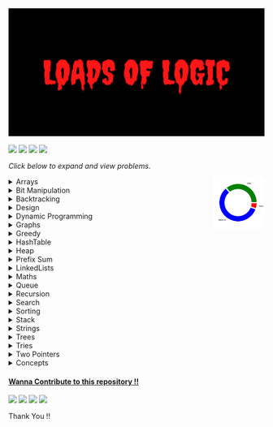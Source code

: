 <img src= ".dev/LoadsOfLogic.png" height= 30%  width = 140%>

<a href ="https://github.com/Jiganesh/High-On-DSA/blob/main/.dev/allProblemsSolved.md"><img src="https://img.shields.io/badge/Total Problems Solved- 659 -brightgreen?"></a> <img src="https://img.shields.io/badge/Licensed- MIT -blue?"> <img src="https://img.shields.io/badge/Problems Solved Today-0-orange?"> <img src = "https://img.shields.io/github/repo-size/Jiganesh/High-On-DSA.svg?label=Repository%20size&style=flat-square">




*Click below to expand  and view problems.*

<img style="  " src =".dev/donutDifficulty.png" alt="difficulty chart" height = "100rem" align =right>

<details>


<summary>Arrays</summary>

- https://leetcode.com/problems/3sum/ ```Medium```
- https://leetcode.com/problems/add-to-array-form-of-integer/ ```Easy```
- https://leetcode.com/problems/all-divisions-with-the-highest-score-of-a-binary-array/ ```Medium```
- https://leetcode.com/problems/build-array-from-permutation/ ```Easy```
- https://leetcode.com/problems/cells-with-odd-values-in-a-matrix/ ```Easy```
- https://leetcode.com/problems/check-if-every-row-and-column-contains-all-numbers/ ```Easy```
- https://leetcode.com/problems/check-if-the-sentence-is-pangram/ ```Easy```
- https://leetcode.com/problems/combination-sum/ ```Medium```
- https://leetcode.com/problems/concatenation-of-array/ ```Easy```
- https://leetcode.com/problems/contiguous-array/ ```Medium```
- https://leetcode.com/problems/count-elements-with-strictly-smaller-and-greater-elements/ ```Easy```
- https://leetcode.com/problems/count-items-matching-a-rule/ ```Easy```
- https://leetcode.com/problems/create-target-array-in-the-given-order/ ```Easy```
- https://leetcode.com/problems/determine-whether-matrix-can-be-obtained-by-rotation/ ```Easy```
- https://leetcode.com/problems/find-all-lonely-numbers-in-the-array/  ```Medium```
- https://leetcode.com/problems/find-first-and-last-position-of-element-in-sorted-array/ ```Medium```
- https://leetcode.com/problems/find-first-palindromic-string-in-the-array/ ```Easy```
- https://leetcode.com/problems/find-n-unique-integers-sum-up-to-zero/ ```Easy```
- https://leetcode.com/problems/find-numbers-with-even-number-of-digits/ ```Easy```
- https://leetcode.com/problems/find-the-highest-altitude/ ```Easy```
- https://leetcode.com/problems/flipping-an-image/ ```Easy```
- https://leetcode.com/problems/house-robber/ ```Medium```
- https://leetcode.com/problems/how-many-numbers-are-smaller-than-the-current-number/ ```Easy```
- https://leetcode.com/problems/intersection-of-two-arrays-ii/ ```Easy```
- https://leetcode.com/problems/jump-game/ ```Medium```
- https://leetcode.com/problems/keep-multiplying-found-values-by-two/ ```Easy```
- https://leetcode.com/problems/kids-with-the-greatest-number-of-candies/ ```Easy```
- https://leetcode.com/problems/kids-with-the-greatest-number-of-candies/ ```Easy```
- https://leetcode.com/problems/lucky-numbers-in-a-matrix/ ```Easy```
- https://leetcode.com/problems/majority-element/ ```Easy```
- https://leetcode.com/problems/matrix-diagonal-sum/ ```Easy```
- https://leetcode.com/problems/matrix-diagonal-sum/ ```Easy```
- https://leetcode.com/problems/maximize-distance-to-closest-person/ ```Medium```
- https://leetcode.com/problems/maximum-population-year/ ```Easy```
- https://leetcode.com/problems/maximum-subarray/ ```Easy```
- https://leetcode.com/problems/median-of-two-sorted-arrays/ ```Hard```
- https://leetcode.com/problems/merge-sorted-array/ ```Easy```
- https://leetcode.com/problems/minimum-swaps-to-group-all-1s-together-ii/ ```Medium```
- https://leetcode.com/problems/number-of-good-pairs/ ```Easy```
- https://leetcode.com/problems/number-of-smooth-descent-periods-of-a-stock/ ```Medium```
- https://leetcode.com/problems/partition-array-according-to-given-pivot/ ```Medium```
- https://leetcode.com/problems/pascals-triangle/ ```Easy```
- https://leetcode.com/problems/permutations-ii/ ```Medium``` ```Recursion```
- https://leetcode.com/problems/plus-one/ ```Easy```
- https://leetcode.com/problems/product-of-array-except-self/ ```Medium```
- https://leetcode.com/problems/rearrange-array-elements-by-sign/ ```Medium```
- https://leetcode.com/problems/remove-duplicates-from-sorted-array/ ```Easy```
- https://leetcode.com/problems/reshape-the-matrix/ ```Easy```
- https://leetcode.com/problems/richest-customer-wealth/ ```Easy```
- https://leetcode.com/problems/rotate-array/ ```Medium```
- https://leetcode.com/problems/running-sum-of-1d-array/ ```Easy```
- https://leetcode.com/problems/set-matrix-zeroes/ ```Medium```
- https://leetcode.com/problems/shuffle-the-array/ ```Easy```
- https://leetcode.com/problems/sort-colors/ ```Medium```
- https://leetcode.com/problems/spiral-matrix-ii/ ```Medium```
- https://leetcode.com/problems/largest-positive-integer-that-exists-with-its-negative/ ```Medium```
- https://leetcode.com/problems/valid-mountain-array/ ```Easy```
- https://leetcode.com/problems/find-all-k-distant-indices-in-an-array/ ```Easy``` ```Recommended```
- https://leetcode.com/problems/get-the-maximum-score/ ```Hard```
- https://leetcode.com/problems/count-number-of-pairs-with-absolute-difference-k/ ```Easy```
- https://leetcode.com/problems/next-permutation/ ```Medium```
- https://leetcode.com/problems/3sum-with-multiplicity/ ```Medium```
- https://leetcode.com/problems/baseball-game/   ```Easy```
- https://leetcode.com/problems/shift-2d-grid/ ```Easy```
- https://leetcode.com/problems/game-of-life/ ```Medium```
- https://leetcode.com/problems/move-zeroes/ ```Easy```
- https://leetcode.com/problems/find-the-k-beauty-of-a-number/ ```Easy```
- https://leetcode.com/problems/squares-of-a-sorted-array/ ```Easy```
- https://leetcode.com/problems/pascals-triangle-ii/ ```Easy```
- https://leetcode.com/problems/partition-array-such-that-maximum-difference-is-k/ ```Medium```
- https://leetcode.com/problems/calculate-amount-paid-in-taxes/ ```Easy```
- https://leetcode.com/problems/check-if-matrix-is-x-matrix/ ```Easy```
- https://leetcode.com/problems/convert-1d-array-into-2d-array/ ```Easy```
- https://leetcode.com/problems/rotate-image/ ```Medium```
- https://leetcode.com/problems/island-perimeter/ ```Easy```
- https://leetcode.com/problems/diagonal-traverse/ ```Medium```
- https://leetcode.com/problems/diagonal-traverse/ ```Medium```
- https://leetcode.com/problems/alphabet-board-path/ ```Medium```
- https://leetcode.com/problems/the-employee-that-worked-on-the-longest-task/ ```Easy```
- https://leetcode.com/problems/largest-positive-integer-that-exists-with-its-negative/ ```Easy```
- https://leetcode.com/problems/check-if-two-string-arrays-are-equivalent/ ```Easy```
- https://leetcode.com/problems/print-words-vertically/ ```Medium```
- https://leetcode.com/problems/max-consecutive-ones/ ```Easy```
- https://leetcode.com/problems/shortest-distance-to-target-string-in-a-circular-array/ ```Easy```
- https://leetcode.com/problems/delete-columns-to-make-sorted/description/ ```Easy```
- https://leetcode.com/problems/decompress-run-length-encoded-list/ ```Easy```
- https://leetcode.com/problems/shuffle-an-array/ ```Medium```

</details>


<details>
<summary>Bit Manipulation</summary>

- https://leetcode.com/problems/binary-number-with-alternating-bits/ ```Easy```
- https://leetcode.com/problems/number-of-steps-to-reduce-a-number-to-zero/ ```Easy```
- https://leetcode.com/problems/single-number/ ```Easy```
- https://leetcode.com/problems/check-if-a-string-contains-all-binary-codes-of-size-k/ ```Medium```
- https://leetcode.com/problems/maximum-product-of-word-lengths/ ```Medium```
- https://leetcode.com/problems/divide-two-integers/ ```Medium```
- https://leetcode.com/problems/longest-nice-subarray/ ```Medium```
- https://leetcode.com/problems/longest-subarray-with-maximum-bitwise-and/ ```Medium```
- https://leetcode.com/problems/decode-xored-array/description/ ```Easy``
- https://leetcode.com/problems/number-of-steps-to-reduce-a-number-to-zero/ ```Easy```
- https://leetcode.com/problems/xor-operation-in-an-array/description/ ```Easy```
- https://leetcode.com/problems/find-the-original-array-of-prefix-xor/ ```Medium```
- https://leetcode.com/problems/binary-number-with-alternating-bits/ ```Medium```
- https://leetcode.com/problems/gray-code/ ```Medium```
- https://leetcode.com/problems/single-number-ii/description/ ```Medium```
- https://leetcode.com/problems/find-xor-sum-of-all-pairs-bitwise-and/ ``Hard```

</details>


<details>
<summary>Backtracking</summary>

- https://leetcode.com/problems/generate-parentheses/ ```Medium```
- https://leetcode.com/problems/combination-sum/ ```Medium```
- https://leetcode.com/problems/combination-sum-ii/  ```Medium``` 
- https://leetcode.com/problems/n-queens/ ```Hard```
- https://leetcode.com/problems/n-queens-ii/  ```Hard```
- https://leetcode.com/problems/combinations/ ```Medium```
- https://leetcode.com/problems/matchsticks-to-square```Medium```
- https://leetcode.com/problems/maximum-rows-covered-by-columns/ ```Medium```
- https://leetcode.com/problems/sudoku-solver/ ```Hard```
- https://leetcode.com/problems/subsets-ii/ ```Medium```
- https://leetcode.com/problems/find-xor-beauty-of-array/ ```Medium```
- https://leetcode.com/problems/restore-ip-addresses/ ```Medium```
- https://leetcode.com/problems/the-number-of-beautiful-subsets/  ```Medium```



</details>

<details>
<summary>Design</summary>

- https://leetcode.com/problems/design-an-atm-machine/ ```Medium```
- https://leetcode.com/problems/min-stack/ ```Easy```
- https://leetcode.com/problems/design-hashset/ ```Easy```
- https://leetcode.com/problems/design-hashmap/  ```Easy```
- https://leetcode.com/problems/encode-and-decode-tinyurl/ ``` Medium```
- https://leetcode.com/problems/peeking-iterator/ ```Medium```
- https://leetcode.com/problems/implement-stack-using-queues/ ```Easy```
- https://leetcode.com/problems/fair-distribution-of-cookies/submissions/ ```Medium```
- https://leetcode.com/problems/display-table-of-food-orders-in-a-restaurant/ ```Medium```
- https://leetcode.com/problems/design-browser-history/ ```Medium```
- https://leetcode.com/problems/design-front-middle-back-queue/ ```Medium```
- https://leetcode.com/problems/find-consecutive-integers-from-a-data-stream/ ```Medium```



</details>


<details>
<summary>Dynamic Programming</summary>

- https://leetcode.com/problems/coin-change/ ```Medium```
- https://leetcode.com/problems/coin-change-2/ ```Medium```
- https://leetcode.com/problems/arithmetic-slices/ ```Medium```
- https://leetcode.com/problems/champagne-tower/ ```Medium```
- https://leetcode.com/problems/best-time-to-buy-and-sell-stock/  ```Easy```
- https://leetcode.com/problems/climbing-stairs/ ```Easy```
- https://leetcode.com/problems/n-th-tribonacci-number/ ```Easy```
- https://leetcode.com/problems/divisor-game/ ```Easy```
- https://leetcode.com/problems/min-cost-climbing-stairs/ ```Easy```
- https://leetcode.com/problems/longest-increasing-subsequence/ ```Medium```
- https://practice.geeksforgeeks.org/problems/max-sum-without-adjacents2430/1 ```Easy```
- https://leetcode.com/problems/delete-and-earn/ ```Medium```
- https://leetcode.com/problems/number-of-smooth-descent-periods-of-a-stock/ ```Medium```
- https://leetcode.com/problems/counting-bits/ ```Easy``` ```Bit Manipulation```
- https://leetcode.com/problems/integer-break/ ```Medium```
- https://leetcode.com/problems/minimum-cost-for-tickets/ ```Medium```
- https://leetcode.com/problems/decode-ways/ ```Medium```
- https://practice.geeksforgeeks.org/problems/subset-sum-problem-1611555638/1/ ```Medium``` ```Recommended```
- https://leetcode.com/problems/partition-equal-subset-sum/ ```Medium```
- https://practice.geeksforgeeks.org/problems/perfect-sum-problem5633/1# ```Medium``` ```Standard```
- https://leetcode.com/problems/target-sum/ ```Medium``` ```Recommended```
- https://www.codingninjas.com/codestudio/problems/rod-cutting-problem_800284 ```Medium```
- https://leetcode.com/problems/longest-common-subsequence/ ```Medium``` ```Standard```
- https://leetcode.com/problems/letter-combinations-of-a-phone-number/ ```Medium```
- https://leetcode.com/problems/delete-operation-for-two-strings/ ```Medium```
- https://leetcode.com/problems/minimum-ascii-delete-sum-for-two-strings/ ```Medium```
- https://leetcode.com/problems/n-th-tribonacci-number/te-sum-for-two-strings/ ```Medium```
- https://leetcode.com/problems/longest-palindromic-subsequence/ ```Medium```
- https://leetcode.com/problems/jump-game-ii/ ```Medium```
- https://leetcode.com/problems//minimum-insertion-steps-to-make-a-string-palindrome/ ```Hard```
- https://leetcode.com/problems/shortest-common-supersequence/ ```Hard```
- https://leetcode.com/problems/palindrome-partitioning/ ```Medium```
- https://leetcode.com/problems/palindrome-partitioning-ii/ ```Hard```
- https://leetcode.com/problems/perfect-squares/ ```Medium```
- https://leetcode.com/problems/number-of-ways-to-buy-pens-and-pencils/ ```Medium```
- https://leetcode.com/problems/count-sorted-vowel-strings/ ```Medium```
- https://leetcode.com/problems/get-maximum-in-generated-array/ ```Easy```
- https://leetcode.com/problems/unique-paths-ii/ ```Medium```
- https://leetcode.com/problems/palindromic-substrings/ ```Medium```
- https://leetcode.com/problems/concatenated-words/ ```Hard```
- https://leetcode.com/problems/word-break/ ```Medium```
- https://leetcode.com/problems/word-break-ii/ ```Hard```
- https://leetcode.com/problems/unique-paths/ ```Medium```
- https://leetcode.com/problems/triangle/ ```Medium```
- https://leetcode.com/problems/minimum-path-cost-in-a-grid/ ```Medium```
- https://leetcode.com/problems/edit-distance/ ```Hard```
- https://leetcode.com/problems/longest-string-chain/ ```Medium```
- https://leetcode.com/problems/maximum-profit-in-job-scheduling/ ```Hard```
- https://leetcode.com/problems/maximum-earnings-from-taxi/ ```Medium```
- https://leetcode.com/problems/jump-game/ ```Medium```
- https://leetcode.com/problems/string-compression/ ```Medium```
- https://leetcode.com/problems/time-needed-to-rearrange-a-binary-string/ ```Medium```
- https://leetcode.com/problems/minimum-path-sum/ ```Medium```
- https://leetcode.com/problems/fibonacci-number/ ```Easy```
- https://leetcode.com/problems/length-of-longest-fibonacci-subsequence/  ```Medium```
- https://leetcode.com/problems/interleaving-string/ ```Medium```
- https://leetcode.com/problems/out-of-boundary-paths/ ```Medium```
- https://leetcode.com/problems/knight-probability-in-chessboard/ ```Medium```
- https://leetcode.com/problems/check-if-there-is-a-valid-partition-for-the-array/ ```Medium```
- https://leetcode.com/problems/k-concatenation-maximum-sum/ ```Medium```
- https://leetcode.com/problems/number-of-ways-to-reach-a-position-after-exactly-k-steps/ ```Medium```
- https://leetcode.com/problems/count-square-submatrices-with-all-ones/ ```Medium```
- https://leetcode.com/problems/all-possible-full-binary-trees/ ```Medium```
- https://leetcode.com/problems/minimum-number-of-removals-to-make-mountain-array/  ```Hard```
- https://leetcode.com/problems/max-dot-product-of-two-subsequences/ ```Medium```
- https://leetcode.com/problems/number-of-dice-rolls-with-target-sum/ ```Medium```
- https://leetcode.com/problems/where-will-the-ball-fall/ ```Medium```
- https://leetcode.com/problems/unique-binary-search-trees/ ```Medium```
- https://leetcode.com/problems/find-the-substring-with-maximum-cost/ ```Medium```
- https://leetcode.com/problems/maximum-product-subarray/ ```Medium```
- https://leetcode.com/problems/best-time-to-buy-and-sell-stock-ii/ ```Medium```
- https://leetcode.com/problems/different-ways-to-add-parentheses/ ```Medium```
- https://leetcode.com/problems/unique-binary-search-trees-ii/ ```Medium```


</details>


<details>
<summary>Graphs</summary>

- https://leetcode.com/problems/flood-fill/  ```Easy```
- https://leetcode.com/problems/is-graph-bipartite/ ```Medium```
- https://leetcode.com/problems/jump-game-vii/  ```Medium```
- https://leetcode.com/problems/find-center-of-star-graph/ ```Easy```
- https://leetcode.com/problems/reachable-nodes-with-restrictions/ ```Medium```
- https://leetcode.com/problems/snakes-and-ladders/ ```Medium```
- https://leetcode.com/problems/max-area-of-island/ ```Medium```
- https://leetcode.com/problems/minimum-jumps-to-reach-home/ ```Medium```
- https://leetcode.com/problems/lexicographical-numbers/ ```Medium```
- https://leetcode.com/problems/word-search/ ```Medium```
- https://leetcode.com/problems/find-if-path-exists-in-graph/ ```Easy```
- https://leetcode.com/problems/find-the-town-judge/ ```Easy```
- https://leetcode.com/problems/minimum-number-of-vertices-to-reach-all-nodes/ ```Medium```
- https://leetcode.com/problems/all-paths-from-source-to-target/ ```Medium```
- https://leetcode.com/problems/keys-and-rooms/ ```Medium```
- https://leetcode.com/problems/pacific-atlantic-water-flow/ ```Medium```
- https://leetcode.com/problems/numbers-with-same-consecutive-differences/ ```Medium```
- https://leetcode.com/problems/minimum-genetic-mutation/ ```Medium```
- https://leetcode.com/problems/nearest-exit-from-entrance-in-maze/ ```Medium```
- https://leetcode.com/problems/minimum-score-of-a-path-between-two-cities/ ```Medium```
- https://leetcode.com/problems/unique-paths-iii/ ```Hard```
- https://leetcode.com/problems/shortest-path-with-alternating-colors/ ```Medium```
- https://leetcode.com/problems/minimum-fuel-cost-to-report-to-the-capital/ ```Medium```
- https://leetcode.com/problems/minimum-distance-between-bst-nodes/ ```Easy```
- https://leetcode.com/problems/check-knight-tour-configuration/ ```Medium```
- https://leetcode.com/problems/number-of-closed-islands/ ```Medium```
- https://leetcode.com/problems/surrounded-regions/ ```Medium```
- https://leetcode.com/problems/number-of-enclaves/ ```Medium```





</details>


<details>
<summary>Greedy</summary>

- https://leetcode.com/problems/can-place-flowers/ ```Easy```
- https://leetcode.com/problems/container-with-most-water/   ```Medium```
- https://leetcode.com/problems/minimum-number-of-arrows-to-burst-balloons/ ```Medium```
- https://leetcode.com/problems/non-overlapping-intervals/ ```Medium```
- https://leetcode.com/problems/merge-intervals/ ```Medium```
- https://leetcode.com/problems/remove-covered-intervals/ ```Medium```
- https://leetcode.com/problems/teemo-attacking/ ```Easy```
- https://leetcode.com/problems/gas-station/ ```Easy```
- https://leetcode.com/problems/last-stone-weight/ ```Easy```
- https://leetcode.com/problems/partition-labels/ ```Medium```
- https://leetcode.com/problems/smallest-string-with-a-given-numeric-value/ ```Medium```
- https://leetcode.com/problems/broken-calculator/ ```Medium```
- https://leetcode.com/problems/boats-to-save-people/ ```Medium```
- https://leetcode.com/problems/two-city-scheduling/ ```Medium```
- https://leetcode.com/problems/container-with-most-water/ ```Medium```
- https://leetcode.com/problems/minimum-number-of-operations-to-convert-time/ ```Easy```
- https://leetcode.com/problems/minimum-rounds-to-complete-all-tasks/ ```Medium```
- https://leetcode.com/problems/removing-minimum-and-maximum-from-array/ ```Medium```
- https://leetcode.com/problems/partitioning-into-minimum-number-of-deci-binary-numbers/ ```Medium```
- https://leetcode.com/problems/largest-number/ ```Medium```
- https://leetcode.com/problems/smallest-value-of-the-rearranged-number/ ```Medium``` 
- https://leetcode.com/problems/minimum-moves-to-equal-array-elements/ ```Medium```
- https://leetcode.com/problems/minimum-moves-to-equal-array-elements-ii/ ```Medium```
- https://leetcode.com/problems/minimum-operations-to-make-a-uni-value-grid/ ```Medium```
- https://leetcode.com/problems/maximum-units-on-a-truck/ ```Easy```
- https://leetcode.com/problems/maximum-area-of-a-piece-of-cake-after-horizontal-and-vertical-cuts/ ```Medium```
- https://leetcode.com/problems/wiggle-subsequence/ ```Medium```
- https://leetcode.com/problems/candy/ ```Hard```
- https://leetcode.com/problems/longest-consecutive-sequence/ ```Medium```
- https://leetcode.com/problems/maximum-consecutive-floors-without-special-floors/ ```Medium```
- https://leetcode.com/problems/max-area-of-island/ ```Medium```
- https://leetcode.com/problems/split-array-into-consecutive-subsequences/ ```Medium```
- https://leetcode.com/problems/two-furthest-houses-with-different-colors/ ```Easy```
- https://leetcode.com/problems/bag-of-tokens/ ```Medium```
- https://leetcode.com/problems/find-original-array-from-doubled-array/ ```Medium```
- https://leetcode.com/problems/minimum-time-to-make-rope-colorful/description/ ```Medium```
- https://leetcode.com/problems/break-a-palindrome/ ```Medium```
- https://leetcode.com/problems/minimize-maximum-pair-sum-in-array/ ```Medium```
- https://leetcode.com/problems/remove-digit-from-number-to-maximize-result/ ```Easy```
- https://leetcode.com/problems/max-increase-to-keep-city-skyline/ ```Medium```
- https://leetcode.com/problems/maximum-number-of-coins-you-can-get/ ```Medium```
- https://leetcode.com/problems/score-after-flipping-matrix/ ```Medium```
- https://leetcode.com/problems/find-valid-matrix-given-row-and-column-sums/ ```Medium```
- https://leetcode.com/problems/take-k-of-each-character-from-left-and-right/ ```Medium```
- https://leetcode.com/problems/partition-string-into-substrings-with-values-at-most-k/ ```Medium```
- https://leetcode.com/problems/maximum-ice-cream-bars/ ```Medium```
- https://leetcode.com/problems/make-number-of-distinct-characters-equal/ ```Medium```
- https://leetcode.com/problems/insert-interval/ ```Medium```
- https://leetcode.com/problems/maximum-difference-by-remapping-a-digit/ ```Easy```
- https://leetcode.com/problems/minimum-score-by-changing-two-elements/ ```Medium```
- https://leetcode.com/problems/minimum-operations-to-reduce-an-integer-to-0/ ```Easy```
- https://leetcode.com/problems/merge-two-2d-arrays-by-summing-values/ ```Easy```
- https://leetcode.com/problems/find-the-maximum-number-of-marked-indices ```Medium```
- https://leetcode.com/problems/count-ways-to-group-overlapping-ranges/ ```Medium```
- https://leetcode.com/problems/distribute-money-to-maximum-children/ ```Medium```
- https://leetcode.com/problems/smallest-missing-non-negative-integer-after-operations/ ```Medium```
- https://leetcode.com/problems/prime-subtraction-operation/ ```Medium```
- https://leetcode.com/problems/k-items-with-the-maximum-sum/ ```Easy```
- https://leetcode.com/problems/mice-and-cheese/ ```Medium```



</details>

<details>
<summary>HashTable</summary>

- https://leetcode.com/problems/number-of-matching-subsequences/ ```Medium```
- https://leetcode.com/problems/contains-duplicate-ii/ ```Easy```
- https://leetcode.com/problems/find-players-with-zero-or-one-losses/ ```Medium```
- https://leetcode.com/problems/kth-distinct-string-in-an-array/ ```Easy```
- https://leetcode.com/problems/max-number-of-k-sum-pairs/  ```Medium```
- https://leetcode.com/problems/contains-duplicate/  ```Easy```
- https://leetcode.com/problems/contains-duplicate-iii/ ```Medium```
- https://leetcode.com/problems/replace-elements-in-an-array/ ```Medium```
- https://leetcode.com/problems/longest-harmonious-subsequence/ ```Medium```
- https://leetcode.com/problems/distribute-candies/ ```Easy```
- https://leetcode.com/problems/prefix-and-suffix-search/ ```Hard```
- https://leetcode.com/problems/longest-word-in-dictionary/ ```Medium```
- https://leetcode.com/problems/minimum-deletions-to-make-character-frequencies-unique/ ```Medium```
- https://leetcode.com/problems/decode-the-message/ ```Easy```
- https://leetcode.com/problems/maximum-number-of-pairs-in-array/ ```Easy```
- https://leetcode.com/problems/max-sum-of-a-pair-with-equal-sum-of-digits/ ```Medium```
- https://leetcode.com/problems/query-kth-smallest ```Medium```
- https://leetcode.com/problems/minimum-area-rectangle/ ```Medium```
- https://leetcode.com/problems/find-and-replace-pattern/ ```Medium```
- https://leetcode.com/problems/number-of-arithmetic-triplets/ ```Easy```
- https://leetcode.com/problems/merge-similar-items/ ```Easy```
- https://leetcode.com/problems/count-number-of-bad-pairs/ ```Medium```
- https://leetcode.com/problems/largest-palindromic-number/ ```Medium```
- https://leetcode.com/problems/ransom-note/ ```Easy```
- https://leetcode.com/problems/count-common-words-with-one-occurrence/ ```Easy```
- https://leetcode.com/problems/find-subarrays-with-equal-sum/ ```Medium```
- https://leetcode.com/problems/check-distances-between-same-letters/ ```Easy```
- https://leetcode.com/problems/find-duplicate-file-in-system/ ```Medium```
- https://leetcode.com/problems/count-number-of-distinct-integers-after-reverse-operations/ ```Medium```
- https://leetcode.com/problems/majority-element-ii/ ```Medium```
- https://leetcode.com/problems/maximum-sum-of-distinct-subarrays-with-length-k/ ```Medium```
- https://leetcode.com/problems/most-popular-video-creator/ ```Medium```
- https://leetcode.com/problems/task-scheduler/ ```Medium```
- https://leetcode.com/problems/valid-sudoku/ ```Medium```
- https://leetcode.com/problems/determine-if-two-strings-are-close/ ```Medium```
- https://leetcode.com/problems/divide-players-into-teams-of-equal-skill/ ```Medium```
- https://leetcode.com/problems/form-smallest-number-from-two-digit-arrays/ ```Easy```




</details>


<details>
<summary>Heap</summary>

- https://leetcode.com/problems/last-stone-weight/ ```Easy``` ```Recommended```
- https://leetcode.com/problems/top-k-frequent-elements/ ```Medium```
- https://leetcode.com/problems/furthest-building-you-can-reach/ ```Medium```
- https://leetcode.com/problems/course-schedule-iii/ ```Hard```
- https://leetcode.com/problems/construct-target-array-with-multiple-sums/ ```Hard```
- https://leetcode.com/problems/sort-the-matrix-diagonally/ ```Medium```
- https://leetcode.com/problems/sliding-window-maximum/ ```Hard```
- https://leetcode.com/problems/minimum-deletions-to-make-array-divisible/ ```Hard```
- https://leetcode.com/problems/minimum-amount-of-time-to-fill-cups/ ```Easy```
- https://leetcode.com/problems/reduce-array-size-to-the-half/ ```Medium```
- https://leetcode.com/problems/divide-intervals-into-minimum-number-of-groups/ ```Medium```
- https://leetcode.com/problems/sort-the-people/ ```Easy```
- https://leetcode.com/problems/total-cost-to-hire-k-workers/ ```Medium```
- https://leetcode.com/problems/remove-stones-to-minimize-the-total/ ```Medium```
- https://leetcode.com/problems/convert-an-array-into-a-2d-array-with-conditions/ ```heap``

</details>



<details>
<summary>Prefix Sum</summary>

- https://leetcode.com/problems/minimum-size-subarray-sum/ ```Medium```
- https://leetcode.com/problems/product-of-array-except-self/ ```Medium```
- https://leetcode.com/problems/range-sum-query-immutable/ ```Easy```
- https://leetcode.com/problems/range-sum-query-2d-immutable/ ```Medium```
- https://leetcode.com/problems/continuous-subarray-sum/ ```Medium```
- https://leetcode.com/problems/find-pivot-index/ ```Easy```
- https://leetcode.com/problems/sum-of-all-odd-length-subarrays/ ```Easy```
- https://leetcode.com/problems/minimum-value-to-get-positive-step-by-step-sum/ ```Easy```
- https://leetcode.com/problems/find-the-middle-index-in-array/submissions/ ```Easy```
- https://leetcode.com/problems/running-sum-of-1d-array/ ```Easy```
- https://leetcode.com/problems/minimum-average-difference/ ```Medium```
- https://leetcode.com/problems/top-k-frequent-words/ ```Easy```
- https://leetcode.com/problems/number-of-ways-to-split-array/ ```Medium```
- https://leetcode.com/problems/random-pick-with-weight/ ```Medium```
- https://leetcode.com/problems/minimum-operations-to-reduce-x-to-zero/ ```Medium```
- https://leetcode.com/problems/count-subarrays-with-score-less-than-k/ ```Medium```
- https://leetcode.com/problems/maximum-erasure-value/ ```Medium```
- https://leetcode.com/problems/non-decreasing-array/ ```Medium```
- https://leetcode.com/problems/frequency-of-the-most-frequent-element/ ```Medium```
- https://leetcode.com/problems/xor-queries-of-a-subarray/ ```Medium```
- https://leetcode.com/problems/maximum-points-you-can-obtain-from-cards/ ```Medium```
- https://leetcode.com/problems/find-good-days-to-rob-the-bank/  ```Medium```
- https://leetcode.com/problems/shifting-letters/ ```Medium```
- https://leetcode.com/problems/shifting-letters-ii/ ```Medium```
- https://leetcode.com/problems/longest-subsequence-with-limited-sum/ ```Easy```
- https://leetcode.com/problems/minimum-amount-of-time-to-collect-garbage/ ```Medium```
- https://leetcode.com/problems/find-all-good-indices/ ```Medium```
- https://leetcode.com/problems/find-the-pivot-integer/ ```Easy```
- https://leetcode.com/problems/left-and-right-sum-differences/  ```Easy```
- https://leetcode.com/problems/minimum-operations-to-make-all-array-elements-equal/ ```Medium```
- https://leetcode.com/problems/corporate-flight-bookings/ ```Medium```

</details>



<details>
<summary>LinkedLists</summary>

- https://leetcode.com/problems/maximum-twin-sum-of-a-linked-list/ ```Medium```
- https://leetcode.com/problems/merge-k-sorted-lists/ ```Hard```
- https://leetcode.com/problems/merge-nodes-in-between-zeros/ ```Medium```
- https://leetcode.com/problems/remove-duplicates-from-sorted-list/ ```Medium```
- https://leetcode.com/problems/swap-nodes-in-pairs/ ```Medium```
- https://leetcode.com/problems/merge-two-sorted-lists/ ```Easy```
- https://leetcode.com/problems/remove-duplicates-from-sorted-list-ii/ ```Medium```
- https://leetcode.com/problems/linked-list-cycle/ ```Easy```
- https://leetcode.com/problems/add-two-numbers/ ```Medium```
- https://leetcode.com/problems/rotate-list/ ```Medium```
- https://leetcode.com/problems/copy-list-with-random-pointer/ ```Medium```
- https://leetcode.com/problems/remove-nth-node-from-end-of-list/ ```Medium```
- https://leetcode.com/problems/swapping-nodes-in-a-linked-list/ ```Medium```
- https://leetcode.com/problems/plus-one-linked-list/ ```Medium``` ```Premium```
- https://leetcode.com/problems/intersection-of-two-linked-lists/ ```Easy```
- https://leetcode.com/problems/partition-list/ ```Medium```
- https://leetcode.com/problems/reverse-linked-list-ii/ ```Medium```
- https://leetcode.com/problems/reverse-linked-list/ ```Easy```
- https://leetcode.com/problems/palindrome-linked-list/ ```Easy```
- https://leetcode.com/problems/merge-in-between-linked-lists/ ```Medium```
- https://leetcode.com/problems/middle-of-the-linked-list/ ```Easy```
- https://leetcode.com/problems/linked-list-cycle-ii/ ```Medium```
- https://leetcode.com/problems/delete-node-in-a-linked-list/ ```Medium```
- https://leetcode.com/problems/delete-the-middle-node-of-a-linked-list ```Medium```
- https://leetcode.com/problems/reorder-list/ ```Medium```
- https://leetcode.com/problems/remove-nodes-from-linked-list/ ```Medium```
- https://leetcode.com/problems/odd-even-linked-list/ ```Medium```
- https://leetcode.com/problems/remove-linked-list-elements/ ```Easy```
- https://leetcode.com/problems/reverse-nodes-in-k-group/ ```Hard```


</details>



<details>
<summary>Maths</summary>

- https://leetcode.com/problems/add-digits/ ```Easy```
- https://leetcode.com/problems/happy-number/ ```Easy```
- https://leetcode.com/problems/find-numbers-with-even-number-of-digits/ ```Easy```
- https://leetcode.com/problems/smallest-integer-divisible-by-k/ ```Medium```
- https://leetcode.com/problems/minimum-moves-to-reach-target-score/ ```Medium``` ```Greedy```
- https://leetcode.com/problems/minimum-sum-of-four-digit-number-after-splitting-digits/ ```Easy```
- https://leetcode.com/problems/find-three-consecutive-integers-that-sum-to-a-given-number/ ```Medium```
- https://leetcode.com/problems/count-integers-with-even-digit-sum/ ```Easy```
- https://leetcode.com/problems/number-of-1-bits/  ```Easy```
- https://leetcode.com/problems/largest-number-after-digit-swaps-by-parity/ ```Easy```
- https://leetcode.com/problems/minimize-result-by-adding-parentheses-to-expression/ ```Medium```
- https://leetcode.com/problems/maximum-product-after-k-increments/k  ```Medium```
- https://leetcode.com/problems/design-an-atm-machine/ ```Medium```
- https://leetcode.com/problems/count-lattice-points-inside-a-circle/ ```Medium```
- https://leetcode.com/problems/super-pow/ ```Medium```
- https://leetcode.com/problems/count-nice-pairs-in-an-array/ ```Medium```
- https://leetcode.com/problems/count-number-of-rectangles-containing-each-point/ ```Medium```
- https://leetcode.com/problems/power-of-three/ ```Easy```
- https://leetcode.com/problems/power-of-four/ ```Easy```
- https://leetcode.com/problems/power-of-two ```Easy```
- https://leetcode.com/problems/reordered-power-of-2/ ````Medium```
- https://leetcode.com/problems/reverse-bits/ ```Easy```
- https://leetcode.com/problems/subtract-the-product-and-sum-of-digits-of-an-integer/ ```Easy```
- https://leetcode.com/problems/strictly-palindromic-number/ ```Medium```
- https://leetcode.com/problems/largest-perimeter-triangle/ ```Easy```
- https://leetcode.com/problems/sum-of-number-and-its-reverse/ ```Medium```
- https://leetcode.com/problems/average-value-of-even-numbers-that-are-divisible-by-three/ ```Easy```
- https://leetcode.com/problems/minimum-addition-to-make-integer-beautiful/ ```Medium```
- https://leetcode.com/problems/smallest-value-after-replacing-with-sum-of-prime-factors/ ```Medium```
- https://leetcode.com/problems/categorize-box-according-to-criteria/ ```Easy```
- https://leetcode.com/problems/count-distinct-numbers-on-board/ ```Easy```
- https://leetcode.com/problems/minimum-impossible-or ```Easy```
- https://leetcode.com/problems/find-the-divisibility-array-of-a-string/ ```Medium```
- https://leetcode.com/problems/partition-array-into-three-parts-with-equal-sum/ ```Easy```
- https://leetcode.com/problems/pass-the-pillow/ ```Easy```
- https://leetcode.com/problems/make-k-subarray-sums-equal/  ```Medium```
- https://leetcode.com/problems/sum-of-absolute-differences-in-a-sorted-array/ ```Medium```
- https://leetcode.com/problems/nim-game/ ```Maths```
- https://leetcode.com/problems/factorial-trailing-zeroes/ ```Medium```
- https://leetcode.com/problems/fraction-to-recurring-decimal/ ```Medium```

</details>


<details>
<summary>Queue</summary>

- https://leetcode.com/problems/implement-queue-using-stacks/ ```Easy```
- https://leetcode.com/problems/time-needed-to-buy-tickets/ ```Easy```
- [https://www.codingninjas.com/reverse-first-k-elements-of-queue](https://www.codingninjas.com/codestudio/guided-paths/data-structures-algorithms/content/118523/offering/1380947?leftPanelTab=0) ```Easy```
- https://leetcode.com/problems/design-circular-queue/ ```Medium```
- https://leetcode.com/problems/find-the-winner-of-the-circular-game/ ```Medium```
- https://leetcode.com/problems/design-front-middle-back-queue/ ```Medium```
- https://leetcode.com/problems/product-of-the-last-k-numbers/ ```Medium```
- https://leetcode.com/problems/shortest-path-in-binary-matrix/ ```Medium```

</details>




<details>
<summary>Recursion</summary>

- https://www.geeksforgeeks.org/sum-triangle-from-array/ ```Easy``` ```GFG```
- https://leetcode.com/problems/sudoku-solver/ ```Hard```
- https://leetcode.com/problems/combination-sum-iii/  ```Medium```
- https://leetcode.com/problems/elimination-game/ ```Medium```
- https://leetcode.com/problems/k-th-symbol-in-grammar/ ```Medium```
- https://leetcode.com/problems/count-and-say/ ```Medium```
- https://leetcode.com/problems/find-kth-bit-in-nth-binary-string/ ```Medium```
- https://leetcode.com/problems/construct-quad-tree/ ```Medium```

</details>


<details>
<summary>Search</summary>

- https://leetcode.com/problems/arranging-coins/ ```Easy```
- https://leetcode.com/problems/binary-search/ ```Very Easy```
- https://leetcode.com/problems/check-if-n-and-its-double-exist/ ```Easy```
- https://leetcode.com/problems/kth-smallest-element-in-a-sorted-matrix/ ```Medium```
- https://leetcode.com/problems/count-negative-numbers-in-a-sorted-matrix/ ```Easy```
- https://leetcode.com/problems/fair-candy-swap/ ```Easy```
- https://leetcode.com/problems/find-first-and-last-position-of-element-in-sorted-array/ ```Easy```
- https://leetcode.com/problems/find-in-mountain-array/ ```Hard```
- https://leetcode.com/problems/find-minimum-in-rotated-sorted-array/ ```Medium```
- https://leetcode.com/problems/find-smallest-letter-greater-than-target/ ```Easy```
- https://leetcode.com/problems/first-bad-version/ ```Very Easy```
- https://leetcode.com/problems/guess-number-higher-or-lower/ ```Very Easy```
- https://leetcode.com/problems/intersection-of-two-arrays-ii/ ```Easy```
- https://leetcode.com/problems/intersection-of-two-arrays/ ```Easy```
- https://leetcode.com/problems/single-element-in-a-sorted-array/ ```Medium```
- https://leetcode.com/problems/special-array-with-x-elements-greater-than-or-equal-x/ ```Easy```
- https://leetcode.com/problems/sqrtx/ ```Very Easy```
- https://leetcode.com/problems/valid-perfect-square/ ```Very Easy```
- https://www.geeksforgeeks.org/find-rotation-count-rotated-sorted-array/ ```Easy```
- https://leetcode.com/problems/median-of-two-sorted-arrays/ ```Hard```
- https://leetcode.com/problems/maximum-candies-allocated-to-k-children/ ```Medium```
- https://leetcode.com/problems/successful-pairs-of-spells-and-potions/ ```Medium```
- https://leetcode.com/problems/count-number-of-rectangles-containing-each-point/ ```Medium```
- https://leetcode.com/problems/powx-n/ ```Medium```
- https://leetcode.com/problems/capacity-to-ship-packages-within-d-days/ ```Medium```
- https://leetcode.com/problems/minimized-maximum-of-products-distributed-to-any-store/ ```Medium```
- https://leetcode.com/problems/my-calendar-i/ ```Medium```
- https://leetcode.com/problems/median-of-two-sorted-arrays/ ```Hard```
- https://leetcode.com/problems/maximum-count-of-positive-integer-and-negative-integer/ ```Easy```


</details>

<details>
<summary>Sorting</summary>

- BubbleSort
- CustomSort
    - https://leetcode.com/problems/matrix-cells-in-distance-order/ ```Easy```
    - https://leetcode.com/problems/sort-the-jumbled-numbers/ ```Medium```
    - https://leetcode.com/problems/kth-largest-element-in-a-stream/ ```Easy```
    - https://leetcode.com/problems/find-closest-number-to-zero/ ```Easy```
    - https://leetcode.com/problems/sort-array-by-parity/ ```Easy```
    - https://leetcode.com/problems/missing-number/ ```Easy```
    - https://leetcode.com/problems/sender-with-largest-word-count/ ```Medium``` ```Array```
    - https://leetcode.com/problems/maximum-total-importance-of-roads/  ```Medium```
    - https://leetcode.com/problems/top-k-frequent-words/ ```Medium```
    - https://leetcode.com/problems/queue-reconstruction-by-height/ ```Medium```
    - https://leetcode.com/problems/sort-characters-by-frequency/ ```Medium```
    - https://leetcode.com/problems/delete-greatest-value-in-each-row/ ```Easy```
    - https://leetcode.com/problems/longest-square-streak-in-an-array/ ```Medium```


- CycleSort
    - https://leetcode.com/problems/missing-number/ ```Easy```
    - https://leetcode.com/problems/set-mismatch/ ```Easy`https://leetcode.com/problems/majority-element-ii/``
    - https://leetcode.com/problems/find-all-numbers-disappeared-in-an-array/ ```Easy```
    - https://leetcode.com/problems/find-the-duplicate-number/ ```Medium```
    - https://leetcode.com/problems/find-all-duplicates-in-an-array/ ```Medium```

- InsertionSort
- SelectionSort
</details>

<details>

<summary>Stack</summary>

- https://leetcode.com/problems/daily-temperatures/ ```Medium```
- https://leetcode.com/problems/min-stack/ ```Easy```
- https://leetcode.com/problems/backspace-string-compare/ ```Easy```
- https://leetcode.com/problems/implement-stack-using-queues/ ```Easy```
- https://leetcode.com/problems/valid-parentheses/ ```Easy```
- https://leetcode.com/problems/next-greater-element-i/ ```Easy```
- https://www.interviewbit.com/problems/nearest-smaller-element/# ```Easy```
- https://practice.geeksforgeeks.org/problems/sort-a-stack/1 ```Easy```
- https://leetcode.com/problems/increasing-order-search-tree/ ```Medium```
- https://leetcode.com/problems/largest-rectangle-in-histogram/ ```Hard``` ```Recommended```
- https://leetcode.com/problems/minimum-add-to-make-parentheses-valid/ ```Medium```
- https://leetcode.com/problems/maximal-rectangle/ ```Hard```
- https://leetcode.com/problems/is-subsequence/ ```Easy```
- https://leetcode.com/problems/remove-k-digits/ ```Medium``` ```Recommended```
- https://leetcode.com/problems/score-of-parentheses/ ```Medium```
- https://leetcode.com/problems/minimum-remove-to-make-valid-parentheses/ ```Medium```
- https://leetcode.com/problems/simplify-path/ ```Medium```
- https://leetcode.com/problems/validate-stack-sequences/ ```Medium```
- https://leetcode.com/problems/remove-all-adjacent-duplicates-in-string-ii/ ```Medium```
- https://leetcode.com/problems/132-pattern/ ```Medium```
- https://leetcode.com/problems/flatten-nested-list-iterator/ ```Medium```
- https://leetcode.com/problems/remove-all-adjacent-duplicates-in-string/ ```Easy```
- https://leetcode.com/problems/steps-to-make-array-non-decreasing/ ```Medium```
- https://leetcode.com/problems/maximum-product-of-word-lengths/ ```Medium```
- https://leetcode.com/problems/minimum-deletions-to-make-array-beautiful/ ```Medium```
- https://leetcode.com/problems/construct-smallest-number-from-di-string/ ```Medium```
- https://leetcode.com/problems/longest-absolute-file-path/ ```Medium```
- https://leetcode.com/problems/removing-stars-from-a-string/ ```Medium```
- https://leetcode.com/problems/maximum-binary-tree/ ```Medium```
- https://leetcode.com/problems/make-the-string-great/ ```Easy```
- https://leetcode.com/problems/online-stock-span/ ```Medium```
- https://leetcode.com/problems/basic-calculator-ii/ ```Medium```



</details>



<details>
<summary>Strings</summary>

- https://leetcode.com/problems/adding-spaces-to-a-string/ ```Medium```
- https://leetcode.com/problems/matchsticks-to-square/ ```Medium```
- https://leetcode.com/problems/find-substring-with-given-hash-value/ ```Medium``` ```Recommended```
- https://leetcode.com/problems/find-the-difference/ ```Easy``
- https://leetcode.com/problems/longest-palindrome-by-concatenating-two-letter-words/ ```Medium```
- https://leetcode.com/problems/minimum-number-of-steps-to-make-two-strings-anagram-ii/ ```Easy```
- https://leetcode.com/problems/permutation-in-string/ ```Medium```
- https://leetcode.com/problems/robot-bounded-in-circle/ ```Medium``` ```Recommended```
- https://leetcode.com/problems/string-to-integer-atoi/ ```Medium``` ```Recommended```
- https://leetcode.com/problems/word-pattern/ ```Easy```
- https://leetcode.com/problems/cells-in-a-range-on-an-excel-sheet/ ```Easy```
- https://leetcode.com/problems/maximum-repeating-substring/  ```Easy```
- https://leetcode.com/problems/binary-watch/ ```Easy```
- https://leetcode.com/problems/reverse-string/ ```Easy```
- https://leetcode.com/problems/valid-palindrome-ii/ ```Easy```
- https://leetcode.com/problems/compare-strings-by-frequency-of-the-smallest-character/ ```Medium```
- https://leetcode.com/problems/zigzag-conversion/ ```Medium```
- https://leetcode.com/problems/count-prefixes-of-a-given-string/ ```Easy```
- https://leetcode.com/problems/find-resultant-array-after-removing-anagrams/submissions/  ```Easy```
- https://leetcode.com/problems/check-if-number-has-equal-digit-count-and-digit-value/ ```Easy```
- https://leetcode.com/problems/contains-duplicate/ ```Easy```
- https://leetcode.com/problems/rearrange-characters-to-make-target-string/ ```Easy```
- https://leetcode.com/problems/find-common-characters/ ```Easy```
- https://leetcode.com/problems/remove-palindromic-subsequences/ ```Easy```
- https://leetcode.com/problems/strong-password-checker-ii/ ```Easy```
- https://leetcode.com/problems/number-of-segments-in-a-string/ ```Easy```
- https://leetcode.com/problems/string-without-aaa-or-bbb/ ```Medium```
- https://leetcode.com/problems/search-suggestions-system/ ```Medium```
- https://leetcode.com/problems/short-encoding-of-words/ ```Medium```
- https://leetcode.com/problems/greatest-english-letter-in-upper-and-lower-case/ ```Easy```
- https://leetcode.com/problems/unique-morse-code-words/ ```Easy```
- https://leetcode.com/problems/count-asterisks/ ```Easy```
- https://leetcode.com/problems/valid-anagram/ ```Easy```
- https://leetcode.com/problems/longest-ideal-subsequence/ ```Medium```
- https://leetcode.com/problems/first-unique-character-in-a-string/ ```Easy```
- https://leetcode.com/problems/minimum-recolors-to-get-k-consecutive-black-blocks/ ```Easy```
- https://leetcode.com/problems/isomorphic-strings/ ```Easy```
- https://leetcode.com/problems/check-if-a-word-occurs-as-a-prefix-of-any-word-in-a-sentence/ ```Easy```
- https://leetcode.com/problems/maximum-number-of-vowels-in-a-substring-of-given-length/ ```Medium```
- https://leetcode.com/problems/longest-palindrome/ ```Easy```
- https://leetcode.com/problems/strong-password-checker/ ```Hard```
- https://leetcode.com/problems/reverse-words-in-a-string/ ```Medium```
- https://leetcode.com/problems/reverse-vowels-of-a-string/ ```Easy```
- https://leetcode.com/problems/determine-if-string-halves-are-alike/ ```Easy```
- https://leetcode.com/problems/circular-sentence/ ```Easy``` 
- https://leetcode.com/problems/maximum-value-of-a-string-in-an-array/ ```Easy```
- https://leetcode.com/problems/count-pairs-of-similar-strings/ ```Easy```
- https://leetcode.com/problems/greatest-common-divisor-of-strings/ ```Easy```
- https://leetcode.com/problems/defanging-an-ip-address/ ```Easy```
- https://leetcode.com/problems/find-the-longest-balanced-substring-of-a-binary-string/ ```Easy```
- https://leetcode.com/problems/delete-characters-to-make-fancy-string/ ```Easy```



</details>



<details>
<summary>Trees</summary>

- https://leetcode.com/problems/insert-into-a-binary-search-tree/ ```Medium```
- https://leetcode.com/problems/all-elements-in-two-binary-search-trees/ ```Medium```
- https://leetcode.com/problems/convert-bst-to-greater-tree/ ```Medium```
- https://leetcode.com/problems/recover-binary-search-tree/ ```Medium```
- https://leetcode.com/problems/kth-smallest-element-in-a-bst/  ```Medium```
- https://leetcode.com/problems/maximum-depth-of-binary-tree/ ```Easy```
- https://leetcode.com/problems/minimum-depth-of-binary-tree/ ```Easy```
- https://leetcode.com/problems/diameter-of-binary-tree/ ```Easy```
- https://leetcode.com/problems/count-complete-tree-nodes/ ```Medium```
- https://leetcode.com/problems/binary-tree-right-side-view/ ```Medium```
- https://leetcode.com/problems/balanced-binary-tree/ ```Easy```
- https://leetcode.com/problems/remove-duplicates-from-sorted-array/ ```Medium```
- https://leetcode.com/problems/binary-tree-inorder-traversal/ ```Easy```
- https://leetcode.com/problems/populating-next-right-pointers-in-each-node/ ```Medium```
- https://leetcode.com/problems/binary-tree-zigzag-level-order-traversal/ ```Medium```
- https://leetcode.com/problems/count-complete-tree-nodes/  ```Medium```
- https://leetcode.com/problems/search-in-a-binary-search-tree/ ```Easy```
- https://leetcode.com/problems/root-equals-sum-of-children/ ```Easy```
- https://leetcode.com/problems/same-tree/ ```Easy```
- https://leetcode.com/problems/convert-sorted-array-to-binary-search-tree/ ```Easy```
- https://leetcode.com/problems/symmetric-tree/ ```Easy```
- https://leetcode.com/problems/increasing-order-search-tree/ ```Easy```
- https://leetcode.com/problems/binary-search-tree-iterator/  ```Medium```
- https://leetcode.com/problems/validate-binary-search-tree/  ```Medium```
- https://leetcode.com/problems/two-sum-iv-input-is-a-bst/ ```Easy```
- https://leetcode.com/problems/network-delay-time/ ```Medium```
- https://leetcode.com/problems/deepest-leaves-sum/ ```Medium```
- https://leetcode.com/problems/find-a-corresponding-node-of-a-binary-tree-in-a-clone-of-that-tree/ ```Medium```
- https://leetcode.com/problems/critical-connections-in-a-network/ ```Hard```
- https://leetcode.com/problems/binary-tree-preorder-traversal/ ```Easy```
- https://leetcode.com/problems/n-ary-tree-preorder-traversal/  ```Easy```
- https://leetcode.com/problems/minimum-depth-of-binary-tree/ ```Easy```
- https://leetcode.com/problems/binary-tree-level-order-traversal/ ```Medium```
- https://leetcode.com/problems/binary-tree-zigzag-level-order-traversal/ ```Medium```
- https://leetcode.com/problems/min-cost-to-connect-all-points/ ```Medium```
- https://leetcode.com/problems/binary-tree-cameras/ ```Hard```
- https://leetcode.com/problems/vertical-order-traversal-of-a-binary-tree/ ```Hard```
- https://leetcode.com/problems/invert-binary-tree/ ```Easy```
- https://leetcode.com/problems/maximum-width-of-binary-tree/ ```Medium```
- https://leetcode.com/problems/even-odd-tree/ ```Medium```
- https://leetcode.com/problems/find-largest-value-in-each-tree-row/ ```Medium```
- https://leetcode.com/problems/binary-tree-tilt/ ```Easy```
- https://leetcode.com/problems/path-sum/ ```Easy```
- https://leetcode.com/problems/path-sum-ii/ ```Medium```
- https://leetcode.com/problems/path-sum-iii/ ```Medium```
- https://leetcode.com/problems/construct-binary-tree-from-inorder-and-postorder-traversal/ ```Medium```
- https://leetcode.com/problems/construct-binary-tree-from-preorder-and-inorder-traversal/ ```Medium```
- https://leetcode.com/problems/construct-string-from-binary-tree/ ```Easy```
- https://leetcode.com/problems/lowest-common-ancestor-of-a-binary-tree/ ```Medium```
- https://leetcode.com/problems/lowest-common-ancestor-of-a-binary-search-tree/ ```Medium```
- https://leetcode.com/problems/count-good-nodes-in-binary-tree/ ```Medium```
- https://leetcode.com/problems/n-ary-tree-level-order-traversal/ ```Medium```
- https://leetcode.com/problems/binary-tree-pruning/ ```Medium```
- https://leetcode.com/problems/balance-a-binary-search-tree/ ```Medium```
- https://leetcode.com/problems/maximum-binary-tree-ii/ ```Medium```
- https://leetcode.com/problems/pseudo-palindromic-paths-in-a-binary-tree/ ```Medium```
- https://leetcode.com/problems/most-frequent-subtree-sum/ ```Medium```
- https://leetcode.com/problems/add-one-row-to-tree/ ```Medium```
- https://leetcode.com/problems/two-sum-iv-input-is-a-bst/ ```Easy```
- https://leetcode.com/problems/delete-leaves-with-a-given-value/ ```Medium```
- https://leetcode.com/problems/leaf-similar-trees/ ```Easy```
- https://leetcode.com/problems/maximum-product-of-splitted-binary-tree/ ```Medium```
- https://leetcode.com/problems/binary-tree-maximum-path-sum/ ```Hard```
- https://leetcode.com/problems/sum-root-to-leaf-numbers/ ```Medium```
- https://leetcode.com/problems/delete-nodes-and-return-forest/ ```Medium```
- https://leetcode.com/problems/kth-largest-sum-in-a-binary-tree/ ```Medium```
- https://leetcode.com/problems/maximum-level-sum-of-a-binary-tree/ ```Medium```
- https://leetcode.com/problems/check-completeness-of-a-binary-tree/ ```Medium```
- https://leetcode.com/problems/binary-tree-level-order-traversal-ii/ ```Medium```

</details>

<details>
<summary>Tries</summary>

- https://leetcode.com/problems/design-add-and-search-words-data-structure/ ```Medium```
- https://leetcode.com/problems/camelcase-matching/ ```Medium```
- https://leetcode.com/problems/longest-word-in-dictionary/ ```Medium```
- https://leetcode.com/problems/short-encoding-of-words/ ```Medium```
- https://leetcode.com/problems/replace-words/description/ ```Medium```
- https://leetcode.com/problems/sum-of-prefix-scores-of-strings/ ```Hard```
- https://leetcode.com/problems/implement-trie-prefix-tree/ ```Medium```
- https://leetcode.com/problems/implement-magic-dictionary/ ```Medium```

</details>


<details>
<summary>Two Pointers</summary>

- https://leetcode.com/problems/push-dominoes/ ```Medium```
- https://leetcode.com/problems/string-compression/ ```Medium```
- https://leetcode.com/problems/valid-triangle-number/ ```Medium```
- https://leetcode.com/problems/append-characters-to-string-to-make-subsequence/ ```Medium```
- https://leetcode.com/problems/count-subarrays-with-fixed-bounds/ ```Hard```
- https://leetcode.com/problems/repeated-dna-sequences/ ```Medium```


</details>



<details>
<summary>Concepts</summary>
    - Print Number from 1 to N && from N to 1 && from 1 to N and N to 1 in same
    - Sum and Product of Digits in a  Number
    - Reverse A Number
    - Maximize The Number By Swapping Adjacent Two Digits ```Not Yet Solved```

- dynamic Programming
    - Print possible Sum for Target using given number as many times possible
    - Longest Common Subsequence
    - Printing Longest Common Subsequence


- binarySearch
    - Order Agnostic Binary Search ```Binary Search```
    - Search in Infinite Array ```Binary Search```
    - Find Binary Search Ceiling Value ```Binary Search```
    - Find Binary Search Floor Value```Binary Search```
    - Find Pivot in Rotated Sorted Array ```Binary Search```
    - Find Pivot in Rotated Sorted Element with Duplicates  ```Binary Search```
    - Rotation Count for Rotated Array ```Binary Search```
    - Search in Sorted Row and Column Wise Matrix ```Binary Search```
    - Search a Matrix sorted Row and Column wise ```Binary Search , Matrix```
    - Search a Sorted Matrix ```Binary Search , Matrix```

- overflow & underflow
    - String to Integer - Handling Integer Overflow and Underflow

- graphs
    - Graph Representation
    - BFS
    - DFS
    - Cycle Detection Using BFS
    - Cycle Detection Using DFS
    - Cycle Detection Using BFS in DAG
    - Cycle Detection Using DFS in DAG
    - Topological Sort (Linear Ordering of Vertices such that if there is and edge u --> v, u appears before v in that ordering )

    

</details>

<a href= "https://github.com/Jiganesh/High-On-DSA/blob/main/CONTRIBUTING.md" title ="Click Me !!"><h4> Wanna Contribute to this repository !! </h4></a>

<a href = "https://github.com/Jiganesh/High-On-DSA/blob/main/.dev/resourcesWorthReading.md" title ="Click Me!"><img src="https://img.shields.io/badge/-Resources%20Worth%20Reading-blueviolet"></a> <a href ="https://github.com/Jiganesh/High-On-DSA/blob/main/.dev/allProblemsSolved.md"><img src="https://img.shields.io/badge/Sorted%20Index%20of%20Problems-red?style=flat"></a> <a href ="https://github.com/xizhengszhang/Leetcode_company_frequency" target = "_blank"><img src="https://img.shields.io/badge/Company Specific Questions-496076?style=flat"></a>
<a href ="https://github.com/Jiganesh/High-On-DSA/blob/main/TODO.md" target = "_blank"><img src="https://img.shields.io/badge/TODO List-DE3163?style=flat"></a>


Thank You !!

